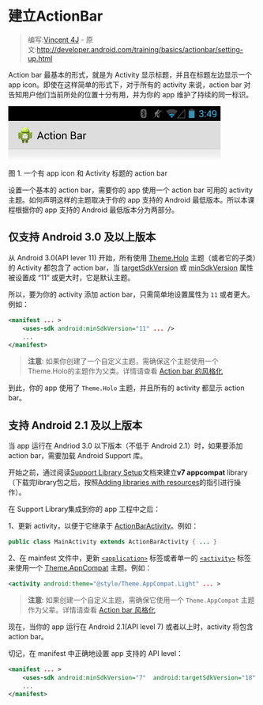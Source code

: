 # 建立ActionBar

> 编写:[Vincent 4J](http://github.com/vincent4j) - 原文:<http://developer.android.com/training/basics/actionbar/setting-up.html>

Action bar 最基本的形式，就是为 Activity 显示标题，并且在标题左边显示一个 app icon。即使在这样简单的形式下，对于所有的 activity 来说，action bar 对告知用户他们当前所处的位置十分有用，并为你的 app 维护了持续的同一标识。

![actionbar-basic](actionbar-basic.png)

图 1. 一个有 app icon 和 Activity 标题的 action bar

设置一个基本的 action bar，需要你的 app 使用一个 action bar 可用的 activity 主题。如何声明这样的主题取决于你的 app 支持的 Android 最低版本。所以本课程根据你的 app 支持的 Android 最低版本分为两部分。

## 仅支持 Android 3.0 及以上版本

从 Android 3.0(API lever 11) 开始，所有使用 [Theme.Holo](http://developer.android.com/reference/android/R.style.html#Theme_Holo) 主题（或者它的子类）的 Activity 都包含了 action bar，当 [targetSdkVersion](http://developer.android.com/guide/topics/manifest/uses-sdk-element.html#target) 或 [minSdkVersion](http://developer.android.com/guide/topics/manifest/uses-sdk-element.html#min) 属性被设置成 “11” 或更大时，它是默认主题。

所以，要为你的 activity 添加 action bar，只需简单地设置属性为 `11` 或者更大。例如：

```xml
<manifest ... >
    <uses-sdk android:minSdkVersion="11" ... />
    ...
</manifest>
```

> **注意**: 如果你创建了一个自定义主题，需确保这个主题使用一个 Theme.Holo的主题作为父类。详情请查看 [Action bar 的风格化](styling.html)

到此，你的 app 使用了 `Theme.Holo` 主题，并且所有的 activity 都显示 action bar。

## 支持 Android 2.1 及以上版本

当 app 运行在 Andriod 3.0 以下版本（不低于 Android 2.1）时，如果要添加 action bar，需要加载 Android Support 库。

开始之前，通过阅读[Support Library Setup](http://developer.android.com/tools/support-library/setup.html)文档来建立**v7 appcompat** library（下载完library包之后，按照[Adding libraries with resources](http://developer.android.com/tools/support-library/setup.html#libs-with-res)的指引进行操作）。

在 Support Library集成到你的 app 工程中之后：

1、更新 activity，以便于它继承于 [ActionBarActivity](http://developer.android.com/reference/android/support/v7/app/ActionBarActivity.html)。例如：

```java
public class MainActivity extends ActionBarActivity { ... }
```

2、在 mainfest 文件中，更新 [`<application>`](http://developer.android.com/guide/topics/manifest/application-element.html) 标签或者单一的 [`<activity>`](http://developer.android.com/guide/topics/manifest/application-element.html) 标签来使用一个 [Theme.AppCompat](http://developer.android.com/reference/android/support/v7/appcompat/R.style.html#Theme_AppCompat) 主题。例如：

```xml
<activity android:theme="@style/Theme.AppCompat.Light" ... >
```

> **注意**: 如果创建一个自定义主题，需确保它使用一个 `Theme.AppCompat` 主题作为父辈。详情请查看 [Action bar 风格化](styling.html)

现在，当你的 app 运行在 Android 2.1(API level 7) 或者以上时，activity 将包含 action bar。

切记，在 manifest 中正确地设置 app 支持的 API level：

```xml
<manifest ... >
    <uses-sdk android:minSdkVersion="7"  android:targetSdkVersion="18" />
    ...
</manifest>
```

